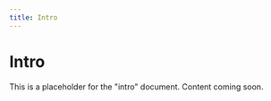 ```yaml
---
title: Intro
---
```


# Intro

This is a placeholder for the "intro" document. Content coming soon.
